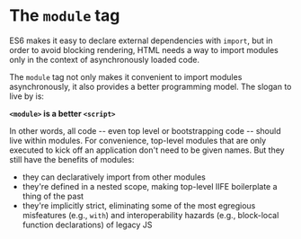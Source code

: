 # The `module` tag

ES6 makes it easy to declare external dependencies with `import`, but
in order to avoid blocking rendering, HTML needs a way to import
modules only in the context of asynchronously loaded code.

The `module` tag not only makes it convenient to import modules
asynchronously, it also provides a better programming model. The
slogan to live by is:

**`<module>` is a better `<script>`**

In other words, all code -- even top level or bootstrapping code --
should live within modules. For convenience, top-level modules that
are only executed to kick off an application don't need to be given
names. But they still have the benefits of modules:

* they can declaratively import from other modules
* they're defined in a nested scope, making top-level IIFE
  boilerplate a thing of the past
* they're implicitly strict, eliminating some of the most egregious
  misfeatures (e.g., `with`) and interoperability hazards (e.g.,
  block-local function declarations) of legacy JS
